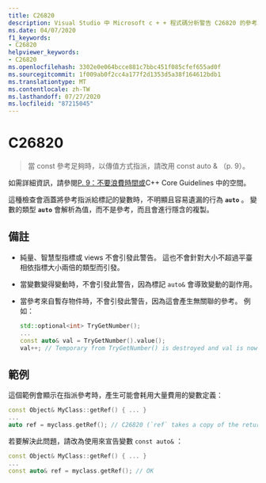 ```yaml
---
title: C26820
description: Visual Studio 中 Microsoft c + + 程式碼分析警告 C26820 的參考。
ms.date: 04/07/2020
f1_keywords:
- C26820
helpviewer_keywords:
- C26820
ms.openlocfilehash: 3302e0e064bcce881c7bbc451f085cfef655ad0f
ms.sourcegitcommit: 1f009ab0f2cc4a177f2d1353d5a38f164612bdb1
ms.translationtype: MT
ms.contentlocale: zh-TW
ms.lasthandoff: 07/27/2020
ms.locfileid: "87215045"
---
```

# <a name="c26820"></a>C26820

> 當 const 參考足夠時，以傳值方式指派，請改用 const auto &amp; （p. 9）。

如需詳細資訊，請參閱[P. 9：不要浪費時間或](https://github.com/isocpp/CppCoreGuidelines/blob/master/CppCoreGuidelines.md#p9-dont-waste-time-or-space)C++ Core Guidelines 中的空間。

這種檢查會涵蓋將參考指派給標記的變數時，不明顯且容易遺漏的行為 **`auto`** 。 變數的類型 **`auto`** 會解析為值，而不是參考，而且會進行隱含的複製。

## <a name="remarks"></a>備註

- 純量、智慧型指標或 views 不會引發此警告。 這也不會針對大小不超過平臺相依指標大小兩倍的類型而引發。
- 當變數變得變動時，不會引發此警告，因為標記 `auto&` 會導致變動的副作用。
- 當參考來自暫存物件時，不會引發此警告，因為這會產生無關聯的參考。 例如：

  ```cpp
  std::optional<int> TryGetNumber();
  ...
  const auto& val = TryGetNumber().value();
  val++; // Temporary from TryGetNumber() is destroyed and val is now dangling
  ```

## <a name="example"></a>範例

這個範例會顯示在指派參考時，產生可能會耗用大量費用的變數定義：

```cpp
const Object& MyClass::getRef() { ... }
...
auto ref = myclass.getRef(); // C26820 (`ref` takes a copy of the returned object)
```

若要解決此問題，請改為使用來宣告變數 `const auto&` ：

```cpp
const Object& MyClass::getRef() { ... }
...
const auto& ref = myclass.getRef(); // OK
```
